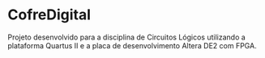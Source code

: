 # CofreDigital
Projeto desenvolvido para a disciplina de Circuitos Lógicos utilizando a plataforma Quartus II e a placa de desenvolvimento Altera DE2 com FPGA. 
